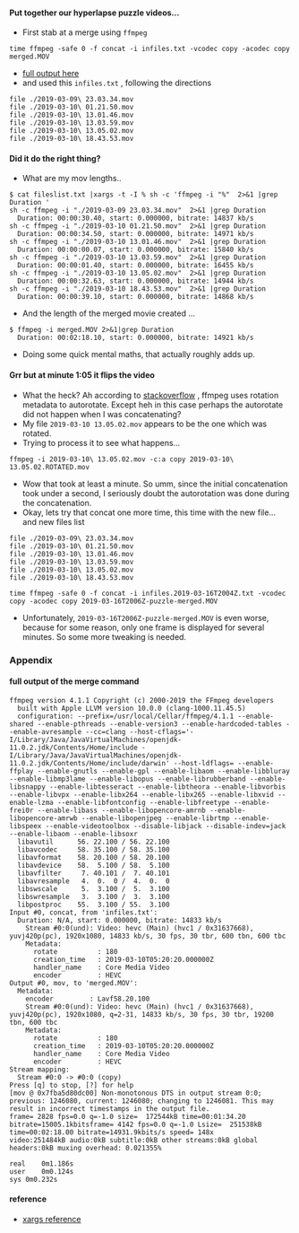 
#### Put together our hyperlapse puzzle videos...
* First stab at a merge using `ffmpeg`
```
time ffmpeg -safe 0 -f concat -i infiles.txt -vcodec copy -acodec copy merged.MOV
```
* [full output here](#full-output-of-the-merge-command)
* and used this `infiles.txt` , following the directions
```
file ./2019-03-09\ 23.03.34.mov
file ./2019-03-10\ 01.21.50.mov
file ./2019-03-10\ 13.01.46.mov
file ./2019-03-10\ 13.03.59.mov
file ./2019-03-10\ 13.05.02.mov
file ./2019-03-10\ 18.43.53.mov
```

#### Did it do the right thing? 
* What are my mov lengths..
```
$ cat fileslist.txt |xargs -t -I % sh -c 'ffmpeg -i "%"  2>&1 |grep Duration '
sh -c ffmpeg -i "./2019-03-09 23.03.34.mov"  2>&1 |grep Duration 
  Duration: 00:00:30.40, start: 0.000000, bitrate: 14837 kb/s
sh -c ffmpeg -i "./2019-03-10 01.21.50.mov"  2>&1 |grep Duration 
  Duration: 00:00:34.50, start: 0.000000, bitrate: 14971 kb/s
sh -c ffmpeg -i "./2019-03-10 13.01.46.mov"  2>&1 |grep Duration 
  Duration: 00:00:00.07, start: 0.000000, bitrate: 15840 kb/s
sh -c ffmpeg -i "./2019-03-10 13.03.59.mov"  2>&1 |grep Duration 
  Duration: 00:00:01.40, start: 0.000000, bitrate: 16455 kb/s
sh -c ffmpeg -i "./2019-03-10 13.05.02.mov"  2>&1 |grep Duration 
  Duration: 00:00:32.63, start: 0.000000, bitrate: 14944 kb/s
sh -c ffmpeg -i "./2019-03-10 18.43.53.mov"  2>&1 |grep Duration 
  Duration: 00:00:39.10, start: 0.000000, bitrate: 14868 kb/s
```
* And the length of the merged movie created ... 
```
$ ffmpeg -i merged.MOV 2>&1|grep Duration
  Duration: 00:02:18.10, start: 0.000000, bitrate: 14921 kb/s
```
* Doing some quick mental maths, that actually roughly adds up.

#### Grr but at minute 1:05 it flips the video
* What the heck? Ah according to [stackoverflow](https://superuser.com/questions/578321/how-to-rotate-a-video-180-with-ffmpeg) , ffmpeg uses rotation metadata to autorotate. Except heh in this case perhaps the autorotate did not happen when I was concatenating?
* My file `2019-03-10 13.05.02.mov` appears to be the one which was rotated.
* Trying to process it to see what happens...
```
ffmpeg -i 2019-03-10\ 13.05.02.mov -c:a copy 2019-03-10\ 13.05.02.ROTATED.mov

```
* Wow that took at least a minute. So umm, since the initial concatenation took under a second, I seriously doubt the autorotation was done during the concatenation.
* Okay, lets try that concat one more time, this time with the new file... and new files list
```
file ./2019-03-09\ 23.03.34.mov
file ./2019-03-10\ 01.21.50.mov
file ./2019-03-10\ 13.01.46.mov
file ./2019-03-10\ 13.03.59.mov
file ./2019-03-10\ 13.05.02.mov
file ./2019-03-10\ 18.43.53.mov
```
```
time ffmpeg -safe 0 -f concat -i infiles.2019-03-16T2004Z.txt -vcodec copy -acodec copy 2019-03-16T2006Z-puzzle-merged.MOV

```
* Unfortunately, `2019-03-16T2006Z-puzzle-merged.MOV` is even worse, because for some reason, only one frame is displayed for several minutes. So some more tweaking is needed.

### Appendix
#### full output of the merge command
```
ffmpeg version 4.1.1 Copyright (c) 2000-2019 the FFmpeg developers
  built with Apple LLVM version 10.0.0 (clang-1000.11.45.5)
  configuration: --prefix=/usr/local/Cellar/ffmpeg/4.1.1 --enable-shared --enable-pthreads --enable-version3 --enable-hardcoded-tables --enable-avresample --cc=clang --host-cflags='-I/Library/Java/JavaVirtualMachines/openjdk-11.0.2.jdk/Contents/Home/include -I/Library/Java/JavaVirtualMachines/openjdk-11.0.2.jdk/Contents/Home/include/darwin' --host-ldflags= --enable-ffplay --enable-gnutls --enable-gpl --enable-libaom --enable-libbluray --enable-libmp3lame --enable-libopus --enable-librubberband --enable-libsnappy --enable-libtesseract --enable-libtheora --enable-libvorbis --enable-libvpx --enable-libx264 --enable-libx265 --enable-libxvid --enable-lzma --enable-libfontconfig --enable-libfreetype --enable-frei0r --enable-libass --enable-libopencore-amrnb --enable-libopencore-amrwb --enable-libopenjpeg --enable-librtmp --enable-libspeex --enable-videotoolbox --disable-libjack --disable-indev=jack --enable-libaom --enable-libsoxr
  libavutil      56. 22.100 / 56. 22.100
  libavcodec     58. 35.100 / 58. 35.100
  libavformat    58. 20.100 / 58. 20.100
  libavdevice    58.  5.100 / 58.  5.100
  libavfilter     7. 40.101 /  7. 40.101
  libavresample   4.  0.  0 /  4.  0.  0
  libswscale      5.  3.100 /  5.  3.100
  libswresample   3.  3.100 /  3.  3.100
  libpostproc    55.  3.100 / 55.  3.100
Input #0, concat, from 'infiles.txt':
  Duration: N/A, start: 0.000000, bitrate: 14833 kb/s
    Stream #0:0(und): Video: hevc (Main) (hvc1 / 0x31637668), yuvj420p(pc), 1920x1080, 14833 kb/s, 30 fps, 30 tbr, 600 tbn, 600 tbc
    Metadata:
      rotate          : 180
      creation_time   : 2019-03-10T05:20:20.000000Z
      handler_name    : Core Media Video
      encoder         : HEVC
Output #0, mov, to 'merged.MOV':
  Metadata:
    encoder         : Lavf58.20.100
    Stream #0:0(und): Video: hevc (Main) (hvc1 / 0x31637668), yuvj420p(pc), 1920x1080, q=2-31, 14833 kb/s, 30 fps, 30 tbr, 19200 tbn, 600 tbc
    Metadata:
      rotate          : 180
      creation_time   : 2019-03-10T05:20:20.000000Z
      handler_name    : Core Media Video
      encoder         : HEVC
Stream mapping:
  Stream #0:0 -> #0:0 (copy)
Press [q] to stop, [?] for help
[mov @ 0x7fba5d80dc00] Non-monotonous DTS in output stream 0:0; previous: 1246080, current: 1246080; changing to 1246081. This may result in incorrect timestamps in the output file.
frame= 2828 fps=0.0 q=-1.0 size=  172544kB time=00:01:34.20 bitrate=15005.1kbitsframe= 4142 fps=0.0 q=-1.0 Lsize=  251538kB time=00:02:18.00 bitrate=14931.9kbits/s speed= 148x    
video:251484kB audio:0kB subtitle:0kB other streams:0kB global headers:0kB muxing overhead: 0.021355%

real	0m1.186s
user	0m0.124s
sys	0m0.232s
```

#### reference
* [xargs reference](https://shapeshed.com/unix-xargs/)
